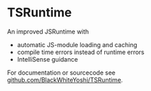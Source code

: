 # TSRuntime

An improved JSRuntime with

- automatic JS-module loading and caching
- compile time errors instead of runtime errors
- IntelliSense guidance

For documentation or sourcecode see [github.com/BlackWhiteYoshi/TSRuntime](https://github.com/BlackWhiteYoshi/TSRuntime).
